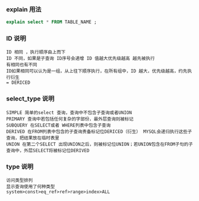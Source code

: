 ### explain 用法
```sql
explain select * FROM TABLE_NAME ;
```
### ID 说明
```null
ID 相同 ，执行顺序由上而下
ID 不同，如果是子查询 ID序号会递增 ID 值越大优先级越高 越先被执行
有相同也有不同
ID如果相同可以认为是一组，从上往下顺序执行，在所有组中，ID 越大，优先级越高，约先执行衍生
= DERICED
```

### select_type 说明
```null
SIMPLE 简单的select 查询，查询中不包含子查询或者UNION
PRIMARY 查询中若包括任何复杂的字部份，最外层查询则被标记
SUBQUERY 在SELECT或者 WHERE列表中包含子查询
DERIVED 在FROM列表中包含的子查询责备标记位DERICED（衍生） MYSQL会递归执行这些子查询，把结果放在临时表里
UNION 在第二个SELECT 出现UNION之后，则被标记位UNION；若UNION包含在FROM子句的子查询中，外层SELECT将被标记位DERIVED
```

### type 说明
```null
访问类型排列
显示查询使用了何种类型
system>const>eq_ref>ref>range>index>ALL
```